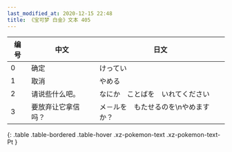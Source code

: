 ```yaml
---
last_modified_at: 2020-12-15 22:48
title: 《宝可梦 白金》文本 405
---
```

| 编号 | 中文 | 日文 |
| ---- | ---- | ---- |
| 0 | 确定 | けってい |
| 1 | 取消 | やめる |
| 2 | 请说些什么吧。 | なにか　ことばを　いれてください |
| 3 | 要放弃让它拿信吗？ | メ－ルを　もたせるのを\nやめますか？ |
{: .table .table-bordered .table-hover .xz-pokemon-text .xz-pokemon-text-Pt }